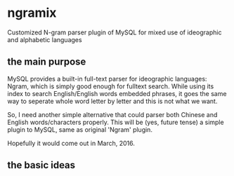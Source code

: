 ngramix
======
Customized N-gram parser plugin of MySQL for mixed use of ideographic and alphabetic languages

## the main purpose
MySQL provides a built-in full-text parser for ideographic languages: Ngram, which is simply good enough for fulltext search.
While using its index to search English/English words embedded phrases, it goes the same way to seperate whole word letter by letter and this is not what we want.   

So, I need another simple alternative that could parser both Chinese and English words/characters properly.
This will be (yes, future tense) a simple plugin to MySQL, same as original 'Ngram' plugin.   

Hopefully it would come out in March, 2016.

## the basic ideas

